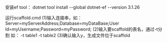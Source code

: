 安装ef tool：
dotnet tool install --global dotnet-ef --version 3.1.26

运行scaffold.cmd 
(1)输入连接串，如： Server=myServerAddress;Database=myDataBase;User Id=myUsername;Password=myPassword;
(2)输入要scaffold的表名，通过-t分割 如： -t table1 -t table2
(3)确认输入y，生成文件位于scaffold